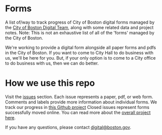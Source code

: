 # Forms
A list of/way to track progress of City of Boston digital forms managed by the [City of Boston Digital Team](https://boston.gov), along with some related data and project notes. Note: This is not an exhaustive list of all of the 'forms' managed by the City of Boston.

We're working to provide a digital form alongside all paper forms and pdfs in the City of Boston. If you want to come to City Hall to do business with us, we'll be here for you. But, if your only option is to come to a City office to do business with us, then we can do better.  

# How we use this repo

Visit the [issues](https://github.com/CityOfBoston/Forms/issues) section. Each issue represents a paper, pdf, or web form. Comments and labels provide more information about individual forms. We track our progress in [this Github project](https://github.com/orgs/CityOfBoston/projects/5) Closed issues represent forms successfully moved online. You can read more about the [overall project here](https://github.com/CityOfBoston/digital/wiki/Forms-Online).

If you have any questions, please contact digital@boston.gov.
